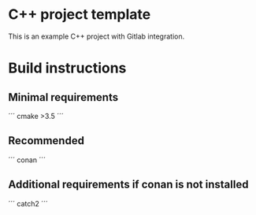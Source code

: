 # C++ project template

This is an example C++ project with Gitlab integration.

# Build instructions

## Minimal requirements

´´´
cmake >3.5
´´´

## Recommended

´´´
conan
´´´

## Additional requirements if conan is not installed

´´´
catch2
´´´
